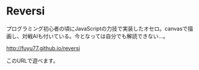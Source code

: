 # Reversi

プログラミング初心者の頃にJavaScriptの力技で実装したオセロ。canvasで描画し、対戦AIも付いている。今となっては自分でも解読できない…。

http://fuyu77.github.io/reversi

このURLで遊べます。

